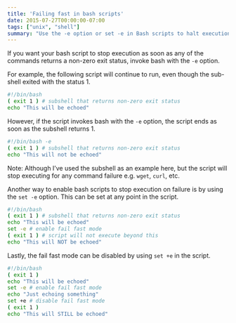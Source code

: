 ```yaml
---
title: 'Failing fast in bash scripts'
date: 2015-07-27T00:00:00-07:00
tags: ["unix", "shell"]
summary: "Use the -e option or set -e in Bash scripts to halt execution upon encountering any non-zero exit status, ensuring immediate termination upon failure."
---
```


If you want your bash script to stop execution as soon as any of the commands returns a non-zero exit status, invoke bash with the `-e` option.

For example, the following script will continue to run, even though the sub-shell exited with the status 1.

```sh
#!/bin/bash 
( exit 1 ) # subshell that returns non-zero exit status
echo "This will be echoed"
```

However, if the script invokes bash with the `-e` option, the script ends as soon as the subshell returns 1.

```sh
#!/bin/bash -e
( exit 1 ) # subshell that returns non-zero exit status
echo "This will not be echoed"
```

Note: Although I’ve used the subshell as an example here, but the script will stop executing for any command failure e.g. `wget`, `curl`, etc.

Another way to enable bash scripts to stop execution on failure is by using the `set -e` option. This can be set at any point in the script.

```sh
#!/bin/bash
( exit 1 ) # subshell that returns non-zero exit status
echo "This will be echoed"
set -e # enable fail fast mode
( exit 1 ) # script will not execute beyond this
echo "This will NOT be echoed"
```

Lastly, the fail fast mode can be disabled by using `set +e` in the script.

```sh
#!/bin/bash
( exit 1 )
echo "This will be echoed"
set -e # enable fail fast mode
echo "Just echoing something"
set +e # disable fail fast mode
( exit 1 )
echo "This will STILL be echoed"
```
